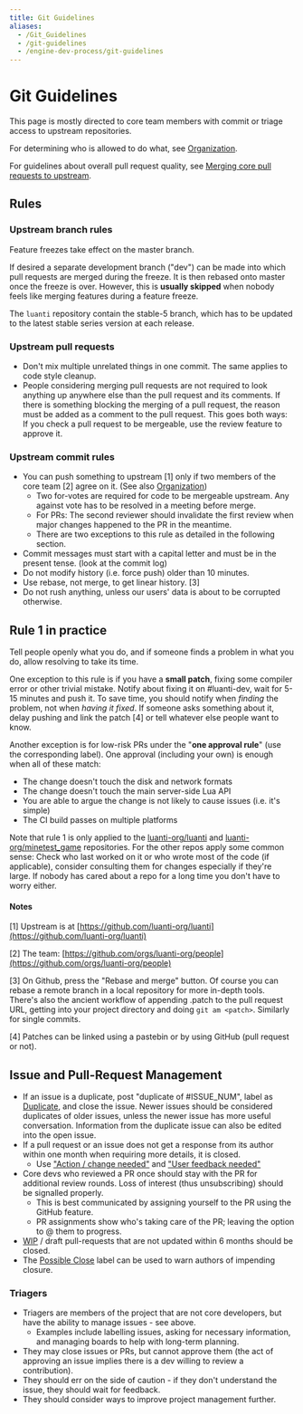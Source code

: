 ```yaml
---
title: Git Guidelines
aliases:
  - /Git_Guidelines
  - /git-guidelines
  - /engine-dev-process/git-guidelines
---
```


# Git Guidelines

This page is mostly directed to core team members with commit or triage access to upstream repositories.

For determining who is allowed to do what, see [Organization](/for-engine-devs/organization).

For guidelines about overall pull request quality, see [Merging core pull requests to upstream](/Merging_core_pull_requests_to_upstream).

## Rules

### Upstream branch rules

Feature freezes take effect on the master branch.

If desired a separate development branch ("dev") can be made into which pull requests are merged during the freeze. It is then rebased onto master once the freeze is over.
However, this is **usually skipped** when nobody feels like merging features during a feature freeze.

The `luanti` repository contain the stable-5 branch, which has to be updated to the latest stable series version at each release.

### Upstream pull requests

- Don't mix multiple unrelated things in one commit. The same applies to code style cleanup.
- People considering merging pull requests are not required to look anything up anywhere else than the pull request and its comments.
  If there is something blocking the merging of a pull request, the reason must be added as a comment to the pull request.
  This goes both ways: If you check a pull request to be mergeable, use the review feature to approve it.

### Upstream commit rules

- You can push something to upstream \[1\] only if two members of the core team \[2\] agree on it. (See also [Organization](/for-engine-devs/organization))
  - Two for-votes are required for code to be mergeable upstream. Any against vote has to be resolved in a meeting before merge.
  - For PRs: The second reviewer should invalidate the first review when major changes happened to the PR in the meantime.
  - There are two exceptions to this rule as detailed in the following section.
- Commit messages must start with a capital letter and must be in the present tense. (look at the commit log)
- Do not modify history (i.e. force push) older than 10 minutes.
- Use rebase, not merge, to get linear history. \[3\]
- Do not rush anything, unless our users' data is about to be corrupted otherwise.

## Rule 1 in practice

Tell people openly what you do, and if someone finds a problem in what you do, allow resolving to take its time.

One exception to this rule is if you have a **small patch**, fixing some compiler error or other trivial mistake.
Notify about fixing it on #luanti-dev, wait for 5-15 minutes and push it.
To save time, you should notify when _finding_ the problem, not when _having it fixed_. If someone asks something about it, delay pushing and link the patch \[4\] or tell whatever else people want to know.

Another exception is for low-risk PRs under the "**one approval rule**" (use the corresponding label).
One approval (including your own) is enough when all of these match:
- The change doesn't touch the disk and network formats
- The change doesn't touch the main server-side Lua API
- You are able to argue the change is not likely to cause issues (i.e. it's simple)
- The CI build passes on multiple platforms

Note that rule 1 is only applied to the [luanti-org/luanti](https://github.com/luanti-org/luanti) and [luanti-org/minetest_game](https://github.com/luanti-org/minetest_game) repositories.
For the other repos apply some common sense: Check who last worked on it or who wrote most of the code (if applicable), consider consulting them for changes especially if they're large.
If nobody has cared about a repo for a long time you don't have to worry either.

#### Notes

\[1\] Upstream is at [https://github.com/luanti-org/luanti](https://github.com/luanti-org/luanti)

\[2\] The team: [https://github.com/orgs/luanti-org/people](https://github.com/orgs/luanti-org/people)

\[3\] On Github, press the "Rebase and merge" button. Of course you can rebase a remote branch in a local repository for more in-depth tools. There's also the ancient workflow of appending .patch to the pull request URL, getting into your project directory and doing `git am <patch>`. Similarly for single commits.

\[4\] Patches can be linked using a pastebin or by using GitHub (pull request or not).

## Issue and Pull-Request Management

- If an issue is a duplicate, post "duplicate of #ISSUE_NUM", label as [Duplicate](https://github.com/luanti-org/luanti/labels/Duplicate), and close the issue. Newer issues should be considered duplicates of older issues, unless the newer issue has more useful conversation. Information from the duplicate issue can also be edited into the open issue.
- If a pull request or an issue does not get a response from its author within one month when requiring more details, it is closed.
  - Use ["Action / change needed"](https://github.com/luanti-org/luanti/labels/Action%20%2F%20change%20needed) and ["User feedback needed"](https://github.com/luanti-org/luanti/labels/User%20feedback%20needed)
- Core devs who reviewed a PR once should stay with the PR for additional review rounds. Loss of interest (thus unsubscribing) should be signalled properly.
  - This is best communicated by assigning yourself to the PR using the GitHub feature.
  - PR assignments show who's taking care of the PR; leaving the option to @ them to progress.
- [WIP](https://github.com/luanti-org/luanti/labels/WIP) / draft pull-requests that are not updated within 6 months should be closed.
- The [Possible Close](https://github.com/luanti-org/luanti/labels/Possible%20Close) label can be used to warn authors of impending closure.

### Triagers

- Triagers are members of the project that are not core developers, but have the ability to manage issues - see above.
  - Examples include labelling issues, asking for necessary information, and managing boards to help with long-term planning.
- They may close issues or PRs, but cannot approve them (the act of approving an issue implies there is a dev willing to review a contribution).
- They should err on the side of caution - if they don't understand the issue, they should wait for feedback.
- They should consider ways to improve project management further.
